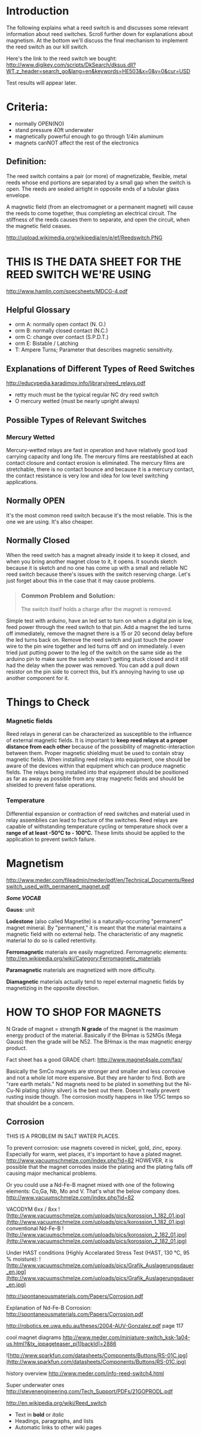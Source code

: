 # Introduction #

The following explains what a reed switch is and discusses some relevant information about reed switches. Scroll further down for explanations about magnetism. At the bottom we'll discuss the final mechanism to implement the reed switch as our kill switch.

Here's the link to the reed switch we bought:
http://www.digikey.com/scripts/DkSearch/dksus.dll?WT.z_header=search_go&lang=en&keywords=HE503&x=0&y=0&cur=USD

Test results will appear later.


# Criteria: #
  * normally OPEN(NO)
  * stand pressure 40ft underwater
  * magnetically powerful enough to go through 1/4in aluminum
  * magnets canNOT affect the rest of the electronics

## Definition: ##

The reed switch contains a pair (or more) of magnetizable, flexible, metal reeds whose end portions are separated by a small gap when the switch is open. The reeds are sealed airtight in opposite ends of a tubular glass envelope.

A magnetic field (from an electromagnet or a permanent magnet) will cause the reeds to come together, thus completing an electrical circuit. The stiffness of the reeds causes them to separate, and open the circuit, when the magnetic field ceases.

http://upload.wikimedia.org/wikipedia/en/e/ef/Reedswitch.PNG


# THIS IS THE DATA SHEET FOR THE REED SWITCH WE'RE USING #
http://www.hamlin.com/specsheets/MDCG-4.pdf


## Helpful Glossary ##
  * orm A: normally open contact (N. O.)
  * orm B: normally closed contact (N.C.)
  * orm C: change over contact (S.P.D.T.)
  * orm E: Bistable / Latching
  * T: Ampere Turns; Parameter that describes magnetic sensitivity.

## Explanations of Different Types of Reed Switches ##
http://educypedia.karadimov.info/library/reed_relays.pdf
  * retty much must be the typical regular NC dry reed switch
  * O mercury wetted (must be nearly upright always)

## Possible Types of Relevant Switches ##
### Mercury Wetted ###
Mercury-wetted relays are fast in operation and have relatively
good load carrying capacity and long life. The mercury films are
reestablished at each contact closure and contact erosion is
eliminated. The mercury films are stretchable, there is no contact
bounce and  because it is a mercury contact, the contact resistance is very low and idea for low level switching applications.

## Normally OPEN ##
It's the most common reed switch because it's the most reliable. This is the one we are using. It's also cheaper.

## Normally Closed ##
When the reed switch has a magnet already inside it to keep it closed, and when you bring another magnet close to it, it opens. It sounds sketch because it is sketch and no one has come up with a small and reliable NC reed switch because there's issues with the switch reserving charge. Let's just forget about this in the case that it may cause problems.


> ### Common Problem and Solution: ###
> The switch itself holds a charge after the magnet is removed.

Simple test with arduino, have an led set to turn on when a digital pin is low, feed power through the reed switch to that pin. Add a magnet the led turns off immediately, remove the magnet there is a 15 or 20 second delay before the led turns back on. Remove the reed switch and just touch the power wire to the pin wire together and led turns off and on immediately. I even tried just putting power to the leg of the switch on the same side as the arduino pin to make sure the switch wasn’t getting stuck closed and it still had the delay when the power was removed. You can add a pull down resistor on the pin side to correct this, but it’s annoying having to use up another component for it.

# Things to Check #
### Magnetic fields ###
Reed relays in general can be characterized as susceptible to the
influence of external magnetic fields. It is important to **keep reed
relays at a proper distance from each other** because of the
possibility of magnetic-interaction between them. Proper
magnetic shielding must be used to contain stray magnetic
fields. When installing reed relays into equipment, one should be
aware of the devices within that equipment which can produce
magnetic fields. The relays being installed into that equipment
should be positioned as far as away as possible from any stray
magnetic fields and should be shielded to prevent false
operations.

### Temperature ###
Differential expansion or contraction of reed switches and
material used in relay assemblies can lead to fracture of the
switches. Reed relays are capable of withstanding temperature
cycling or temperature shock over a **range of at least -50°C to -
100°C.** These limits should be applied to the application to
prevent switch failure.



# Magnetism #
http://www.meder.com/fileadmin/meder/pdf/en/Technical_Documents/Reedswitch_used_with_permanent_magnet.pdf

_**Some VOCAB**_

**Gauss**: unit

**Lodestone** (also called Magnetite) is a naturally-occurring "permanent" magnet mineral. By "permanent," it is meant that the material maintains a magnetic field with no external help. The characteristic of any magnetic material to do so is called retentivity.

**Ferromagnetic** materials are easily magnetized.
Ferromagnetic elements: http://en.wikipedia.org/wiki/Category:Ferromagnetic_materials

**Paramagnetic** materials are magnetized with more difficulty.

**Diamagnetic** materials actually tend to repel external magnetic fields by magnetizing in the opposite direction.

# HOW TO SHOP FOR MAGNETS #

N Grade of magnet = strength
**N grade** of the magnet is the maximum energy product of the material. Basically if the BHmax is 52MGs (Mega Gauss) then the grade will be N52. The BHmax is the max magnetic energy product.

Fact sheet has a good GRADE chart:
http://www.magnet4sale.com/faq/

Basically the SmCo magnets are stronger and smaller and less corrosive and not a whole lot more expensive. But they are harder to find. Both are "rare earth metals." Nd magnets need to be plated in something but the Ni-Cu-Ni plating (shiny silver) is the best out there. Doesn't really prevent rusting inside though. The corrosion mostly happens in like 175C temps so that shouldnt be a concern.

## Corrosion ##
THIS IS A PROBLEM IN SALT WATER PLACES.

To prevent corrosion: use magnets covered in nickel, gold, zinc, epoxy.
Especially for warm, wet places, it's important to have a plated magnet.
http://www.vacuumschmelze.com/index.php?id=82
HOWEVER, it is possible that the magnet corrodes inside the plating and the plating falls off causing major mechanical problems.


Or you could use a Nd-Fe-B magnet mixed with one of the following elements: Co,Ga, Nb, Mo and V. That's what the below company does.
http://www.vacuumschmelze.com/index.php?id=82


VACODYM 6xx / 8xx
![http://www.vacuumschmelze.com/uploads/pics/korossion_1_182_01.jpg](http://www.vacuumschmelze.com/uploads/pics/korossion_1_182_01.jpg)
conventional Nd-Fe-B
![http://www.vacuumschmelze.com/uploads/pics/korossion_2_182_01.jpg](http://www.vacuumschmelze.com/uploads/pics/korossion_2_182_01.jpg)

Under HAST conditions (Highly Accelarated Stress Test (HAST, 130 °C, 95 % moisture):
![http://www.vacuumschmelze.com/uploads/pics/Grafik_Auslagerungsdauer_en.jpg](http://www.vacuumschmelze.com/uploads/pics/Grafik_Auslagerungsdauer_en.jpg)


http://spontaneousmaterials.com/Papers/Corrosion.pdf

Explanation of Nd-Fe-B Corrosion:
http://spontaneousmaterials.com/Papers/Corrosion.pdf




http://robotics.ee.uwa.edu.au/theses/2004-AUV-Gonzalez.pdf page 117

cool magnet diagrams
http://www.meder.com/miniature-switch_ksk-1a04-us.html?&tx_jppageteaser_pi1[backId]=2886

![http://www.sparkfun.com/datasheets/Components/Buttons/RS-01C.jpg](http://www.sparkfun.com/datasheets/Components/Buttons/RS-01C.jpg)

history overview
http://www.meder.com/info-reed-switch4.html

Super underwater ones
http://stevenengineering.com/Tech_Support/PDFs/21GOPRODL.pdf

http://en.wikipedia.org/wiki/Reed_switch


  * Text in **bold** or _italic_
  * Headings, paragraphs, and lists
  * Automatic links to other wiki pages